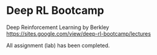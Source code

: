 # Deep RL Bootcamp

Deep Reinforcement Learning by Berkley
https://sites.google.com/view/deep-rl-bootcamp/lectures

All assignment (lab) has been completed.
